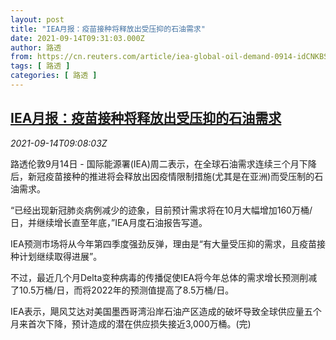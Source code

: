 ```yaml
---
layout: post
title: "IEA月报：疫苗接种将释放出受压抑的石油需求"
date: 2021-09-14T09:31:03.000Z
author: 路透
from: https://cn.reuters.com/article/iea-global-oil-demand-0914-idCNKBS2GA0OP
tags: [ 路透 ]
categories: [ 路透 ]
---
```

<!--1631611863000-->
[IEA月报：疫苗接种将释放出受压抑的石油需求](https://cn.reuters.com/article/iea-global-oil-demand-0914-idCNKBS2GA0OP)
------

<div>
<div><i>2021-09-14T09:08:03Z</i></div><p>路透伦敦9月14日 - 国际能源署(IEA)周二表示，在全球石油需求连续三个月下降后，新冠疫苗接种的推进将会释放出因疫情限制措施(尤其是在亚洲)而受压制的石油需求。</p><p>“已经出现新冠肺炎病例减少的迹象，目前预计需求将在10月大幅增加160万桶/日，并继续增长直至年底，”IEA月度石油报告写道。</p><p>IEA预测市场将从今年第四季度强劲反弹，理由是“有大量受压抑的需求，且疫苗接种计划继续取得进展”。</p><p>不过，最近几个月Delta变种病毒的传播促使IEA将今年总体的需求增长预测削减了10.5万桶/日，而将2022年的预测值提高了8.5万桶/日。</p><p>IEA表示，飓风艾达对美国墨西哥湾沿岸石油产区造成的破坏导致全球供应量五个月来首次下降，预计造成的潜在供应损失接近3,000万桶。(完)</p>
</div>
